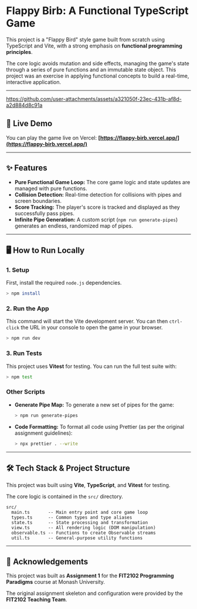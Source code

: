 # Flappy Birb: A Functional TypeScript Game

This project is a "Flappy Bird" style game built from scratch using TypeScript and Vite, with a strong emphasis on **functional programming principles**.

The core logic avoids mutation and side effects, managing the game's state through a series of pure functions and an immutable state object. This project was an exercise in applying functional concepts to build a real-time, interactive application.

-----

https://github.com/user-attachments/assets/a321050f-23ec-431b-af8d-a2d884d8c91a


## 🚀 Live Demo

You can play the game live on Vercel: **[https://flappy-birb.vercel.app/](https://flappy-birb.vercel.app/)**

-----

## ✨ Features

  * **Pure Functional Game Loop:** The core game logic and state updates are managed with pure functions.
  * **Collision Detection:** Real-time detection for collisions with pipes and screen boundaries.
  * **Score Tracking:** The player's score is tracked and displayed as they successfully pass pipes.
  * **Infinite Pipe Generation:** A custom script (`npm run generate-pipes`) generates an endless, randomized map of pipes.

-----

## 🖥️ How to Run Locally

### 1\. Setup

First, install the required `node.js` dependencies.

```bash
> npm install
```

### 2\. Run the App

This command will start the Vite development server. You can then `ctrl-click` the URL in your console to open the game in your browser.

```bash
> npm run dev
```

### 3\. Run Tests

This project uses **Vitest** for testing. You can run the full test suite with:

```bash
> npm test
```

### Other Scripts

  * **Generate Pipe Map:** To generate a new set of pipes for the game:
    ```bash
    > npm run generate-pipes
    ```
  * **Code Formatting:** To format all code using Prettier (as per the original assignment guidelines):
    ```bash
    > npx prettier . --write
    ```

-----

## 🛠️ Tech Stack & Project Structure

This project was built using **Vite**, **TypeScript**, and **Vitest** for testing.

The core logic is contained in the `src/` directory.

```
src/
  main.ts       -- Main entry point and core game loop
  types.ts      -- Common types and type aliases
  state.ts      -- State processing and transformation
  view.ts       -- All rendering logic (DOM manipulation)
  observable.ts -- Functions to create Observable streams
  util.ts       -- General-purpose utility functions
```

-----

## 📜 Acknowledgements

This project was built as **Assignment 1** for the **FIT2102 Programming Paradigms** course at Monash University.

The original assignment skeleton and configuration were provided by the **FIT2102 Teaching Team**.
